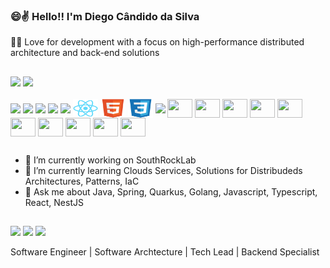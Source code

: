 
### 😄✌ Hello!! I'm Diego Cândido da Silva 
👨‍💻 Love for development with a focus on high-performance distributed architecture and back-end solutions 

##

<div>
  <img height="180em" src="https://github-readme-stats.vercel.app/api?username=diegocsilva&count_private=true&include_all_commits=true&hide_rank=true&show_icons=true&text_color=b9babc&bg_color=212b36&theme=blueberry"/>
  <img height="180em" src="https://github-readme-stats.vercel.app/api/top-langs/?username=diegocsilva&layout=compact&count_private=true&include_all_commits=true&hide_rank=true&show_icons=true&text_color=b9babc&bg_color=212b36&theme=blueberry&langs_count=8"/>
</div>
<br>
<div style="display: inline_block">
  <img align="center" height="30" weight="40" src="https://cdn.jsdelivr.net/gh/devicons/devicon/icons/java/java-original.svg"  />
  <img align="center" height="30" weight="40" src="https://cdn.jsdelivr.net/gh/devicons/devicon/icons/spring/spring-original.svg" />  
  <img align="center" height="30" weight="40" src="https://icon.icepanel.io/Technology/png-shadow-512/Quarkus.png" />
  <img align="center" height="30" weight="40" src="https://cdn.jsdelivr.net/gh/devicons/devicon/icons/javascript/javascript-original.svg" />
  <img align="center" height="30" weight="40" src="https://cdn.jsdelivr.net/gh/devicons/devicon/icons/typescript/typescript-original.svg" />
  <img align="center" height="30" width="40" src="https://raw.githubusercontent.com/devicons/devicon/master/icons/react/react-original.svg" />
  <img align="center" height="30" width="40" src="https://raw.githubusercontent.com/devicons/devicon/master/icons/html5/html5-original.svg" />
  <img align="center" height="30" width="40" src="https://raw.githubusercontent.com/devicons/devicon/master/icons/css3/css3-original.svg" />
  <img align="center" height="30" weight="40" src="https://cdn.jsdelivr.net/gh/devicons/devicon/icons/nestjs/nestjs-plain.svg" />
  <img align="center" height="30" width="40" src="https://cdn.jsdelivr.net/gh/devicons/devicon/icons/go/go-original.svg" />
  <img align="center" height="30" width="40" src="https://cdn.jsdelivr.net/gh/devicons/devicon/icons/postgresql/postgresql-original.svg" />
  <img align="center" height="30" width="40" src="https://cdn.jsdelivr.net/gh/devicons/devicon/icons/microsoftsqlserver/microsoftsqlserver-plain-wordmark.svg" />
  <img align="center" height="30" width="40" src="https://cdn.jsdelivr.net/gh/devicons/devicon/icons/mysql/mysql-original.svg" />
  <img align="center" height="30" width="40" src="https://cdn.jsdelivr.net/gh/devicons/devicon/icons/oracle/oracle-original.svg" />
  <img align="center" height="30" width="40" src="https://cdn.jsdelivr.net/gh/devicons/devicon/icons/mongodb/mongodb-original-wordmark.svg" />
  <img align="center" height="30" width="40" src="https://cdn.jsdelivr.net/gh/devicons/devicon/icons/redis/redis-original.svg" />
  <img align="center" height="30" width="40" src="https://icon.icepanel.io/Technology/png-shadow-512/AWS.png" />
  <img align="center" height="30" width="40" src="https://cdn.jsdelivr.net/gh/devicons/devicon/icons/googlecloud/googlecloud-original.svg" />
  <img align="center" height="30" width="40" src="https://cdn.jsdelivr.net/gh/devicons/devicon/icons/azure/azure-original.svg" />  
</div> 

##

- 🔭 I’m currently working on SouthRockLab
- 🌱 I’m currently learning Clouds Services, Solutions for Distribudeds Architectures, Patterns, IaC
- 💬 Ask me about Java, Spring, Quarkus, Golang, Javascript, Typescript, React, NestJS 

##

<div> 
  <a href="https://linkedin.com/in/diegocdasilva" target="_blank"><img src="https://img.shields.io/badge/-LinkedIn-%230077B5?style=for-the-badge&logo=linkedin&logoColor=white" target="_blank"></a> 
  <a href="https://stackoverflow.com/users/8453658/diego-c%c3%a2ndido-da-silva" target="_blank"><img src="https://aleen42.github.io/badges/src/stackoverflow.svg" target="_blank"></a> 
  <a href="https://medium.com/@dcsilva101" target="_blank"><img src="https://img.shields.io/badge/Medium-12100E?style=for-the-badge&logo=medium&logoColor=white" target="_blank"></a>   
</div>

Software Engineer | Software Archtecture | Tech Lead | Backend Specialist
